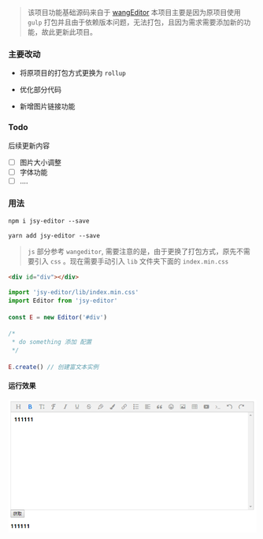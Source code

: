 > 该项目功能基础源码来自于 [wangEditor](https://github.com/wangfupeng1988/wangEditor) 本项目主要是因为原项目使用 `gulp` 打包并且由于依赖版本问题，无法打包，且因为需求需要添加新的功能，故此更新此项目。

### 主要改动

- 将原项目的打包方式更换为 `rollup`

- 优化部分代码

- 新增图片链接功能

### Todo

后续更新内容

- [ ] 图片大小调整
- [ ] 字体功能
- [ ] ....

### 用法

```shell
npm i jsy-editor --save
```

```shell
yarn add jsy-editor --save
```

> `js` 部分参考 `wangeditor`, 需要注意的是，由于更换了打包方式，原先不需要引入 `css` 。现在需要手动引入 `lib` 文件夹下面的 `index.min.css`

```html
<div id="div"></div>
```

```js
import 'jsy-editor/lib/index.min.css'
import Editor from 'jsy-editor'

const E = new Editor('#div')

/*
 * do something 添加 配置
 */

E.create() // 创建富文本实例
```

#### 运行效果

![image](examples/image/example.png)
